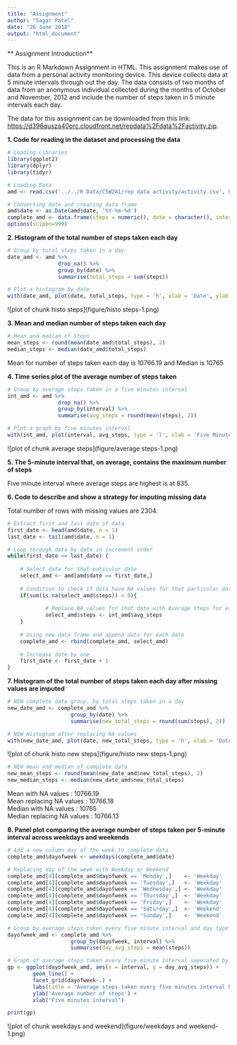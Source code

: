 ```yaml
---
title: "Assignment"
author: "Sagar Patel"
date: "26 June 2018"
output: "html_document"
---
```




** Assignment Introduction**

This is an R Markdown Assignment in HTML. This assignment makes use of data from a personal activity monitoring device. This device collects data at 5 minute intervals through out the day. The data consists of two months of data from an anonymous individual collected during the months of October and November, 2012 and include the number of steps taken in 5 minute intervals each day.

The data for this assignment can be downloaded from this link: <https://d396qusza40orc.cloudfront.net/repdata%2Fdata%2Factivity.zip>.

**1. Code for reading in the dataset and processing the data**

```r
# Loading Libraries
library(ggplot2)
library(dplyr)
library(tidyr)

# Loading Data
amd <- read.csv('../../R Data/C5W2A1/rep data activity/activity.csv', header = TRUE)

# Converting date and creating data frame
amd$date <- as.Date(amd$date, '%Y-%m-%d')
complete_amd <- data.frame(steps = numeric(), date = character(), interval = numeric())
options(scipen=999)
```
  
**2. Histogram of the total number of steps taken each day**

```r
# Group by total steps taken in a day
date_amd <- amd %>%
                drop_na() %>%
                group_by(date) %>%
                summarise(total_steps = sum(steps))

# Plot a histogram by date
with(date_amd, plot(date, total_steps, type = 'h', xlab = 'Date', ylab = 'Total Steps per day', main = 'Histogram of total steps for each day', lwd = 5))
```

![plot of chunk histo steps](figure/histo steps-1.png)
  
**3. Mean and median number of steps taken each day**

```r
# Mean and median of steps
mean_steps <- round(mean(date_amd$total_steps), 2)
median_steps <- median(date_amd$total_steps)
```


Mean for number of steps taken each day is 10766.19 and Median is 10765  
  
**4. Time series plot of the average number of steps taken**

```r
# Group by average steps taken in a five minutes interval
int_amd <- amd %>%
                drop_na() %>%
                group_by(interval) %>%
                summarise(avg_steps = round(mean(steps), 2))

# Plot a graph by five minutes interval
with(int_amd, plot(interval, avg_steps, type = 'l', xlab = 'Five Minutes Interval', ylab = 'Mean Steps by interval', main = 'Average steps taken every five minutes'))
```

![plot of chunk average steps](figure/average steps-1.png)

**5. The 5-minute interval that, on average, contains the maximum number of steps**  

Five minute interval where average steps are highest is at 835.  
  
**6. Code to describe and show a strategy for imputing missing data**   

Total number of rows with missing values are 2304.  
  
  

```r
# Extract first and last date of data
first_date <- head(amd$date, n = 1)
last_date <- tail(amd$date, n = 1)

# Loop through data by date in increment order
while(first_date <= last_date) {
    
    # Select data for that paticular date
    select_amd <- amd[amd$date == first_date,]
    
    # Condition to check if data have NA values for that particular date
    if(sum(is.na(select_amd$steps)) > 0){
        
            # Replace NA values for that date with Average steps for each interval
            select_amd$steps <- int_amd$avg_steps
    }
    
    # Using new data frame and append data for each date
    complete_amd <- rbind(complete_amd, select_amd)
    
    # Increase date by one
    first_date <- first_date + 1
}
```

**7. Histogram of the total number of steps taken each day after missing values are imputed**

```r
# NEW complete data group, by total steps taken in a day
new_date_amd <- complete_amd %>%
                    group_by(date) %>%
                    summarise(new_total_steps = round(sum(steps), 2))

# NEW Histogram after replacing NA values
with(new_date_amd, plot(date, new_total_steps, type = 'h', xlab = 'Date', ylab = 'Total Steps per day', main = 'New Histogram of total steps for each day', lwd = 5))
```

![plot of chunk histo new steps](figure/histo new steps-1.png)


```r
# NEW mean and median of complete data
new_mean_steps <- round(mean(new_date_amd$new_total_steps), 2)
new_median_steps <- median(new_date_amd$new_total_steps)
```

Mean with NA values : 10766.19   
Mean replacing NA values : 10766.18    
Median with NA values : 10765   
Median replacing NA values : 10766.13  

**8. Panel plot comparing the average number of steps taken per 5-minute interval across weekdays and weekends**

```r
# Add a new column day of the week to complete data
complete_amd$dayofweek <- weekdays(complete_amd$date)

# Replacing day of the week with Weekday or Weekend
complete_amd[4][complete_amd$dayofweek == 'Monday',]    <- 'Weekday'
complete_amd[4][complete_amd$dayofweek == 'Tuesday',]   <- 'Weekday'
complete_amd[4][complete_amd$dayofweek == 'Wednesday',] <- 'Weekday'
complete_amd[4][complete_amd$dayofweek == 'Thursday',]  <- 'Weekday'
complete_amd[4][complete_amd$dayofweek == 'Friday',]    <- 'Weekday'
complete_amd[4][complete_amd$dayofweek == 'Saturday',]  <- 'Weekend'
complete_amd[4][complete_amd$dayofweek == 'Sunday',]    <- 'Weekend'

# Group by average steps taken every five minute interval and day type 
dayofweek_amd <- complete_amd %>%
                    group_by(dayofweek, interval) %>%
                    summarise(day_avg_steps = mean(steps))

# Graph of average steps taken every five minute interval seperated by weekdays and weekend
gp <- ggplot(dayofweek_amd, aes(x = interval, y = day_avg_steps)) +
        geom_line() +
        facet_grid(dayofweek~.) +
        labs(title = 'Average steps taken every five minutes interval by weekdays and weekend') +
        ylab('Average number of steps') + 
        xlab("Five minutes interval")

print(gp)
```

![plot of chunk weekdays and weekend](figure/weekdays and weekend-1.png)
